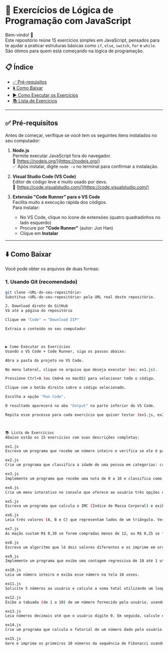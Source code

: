# 🧠 Exercícios de Lógica de Programação com JavaScript

Bem-vindo! 👋  
Este repositório reúne 15 exercícios simples em JavaScript, pensados para te ajudar a praticar estruturas básicas como `if`, `else`, `switch`, `for` e `while`. São ótimos para quem está começando na lógica de programação.

## 📋 Índice

- [✅ Pré-requisitos](#-pré-requisitos)
- [⬇️ Como Baixar](#️-como-baixar)
- [▶️ Como Executar os Exercícios](#️-como-executar-os-exercícios)
- [📚 Lista de Exercícios](#-lista-de-exercícios)

---

## ✅ Pré-requisitos

Antes de começar, verifique se você tem os seguintes itens instalados no seu computador:

1. **Node.js**  
   Permite executar JavaScript fora do navegador.  
   🔗 [https://nodejs.org/](https://nodejs.org/)  
   ✅ Após instalar, digite `node -v` no terminal para confirmar a instalação.

2. **Visual Studio Code (VS Code)**  
   Editor de código leve e muito usado por devs.  
   🔗 [https://code.visualstudio.com/](https://code.visualstudio.com/)

3. **Extensão "Code Runner" para o VS Code**  
   Facilita muito a execução rápida dos códigos.  
   Para instalar:  
   - No VS Code, clique no ícone de extensões (quatro quadradinhos no lado esquerdo)
   - Procure por **"Code Runner"** (autor: Jun Han)
   - Clique em **Instalar**

---

## ⬇️ Como Baixar

Você pode obter os arquivos de duas formas:

### 1. Usando Git (recomendado)

```bash
git clone <URL-do-seu-repositório>
Substitua <URL-do-seu-repositório> pela URL real deste repositório.

2. Download direto do GitHub
Vá até a página do repositório

Clique em "Code" → "Download ZIP"

Extraia o conteúdo no seu computador



▶️ Como Executar os Exercícios
Usando o VS Code + Code Runner, siga os passos abaixo:

Abra a pasta do projeto no VS Code.

No menu lateral, clique no arquivo que deseja executar (ex: ex1.js).

Pressione Ctrl+A (ou Cmd+A no macOS) para selecionar todo o código.

Clique com o botão direito sobre o código selecionado.

Escolha a opção "Run Code".

O resultado aparecerá na aba "Output" na parte inferior do VS Code.

Repita esse processo para cada exercício que quiser testar (ex1.js, ex2.js, etc.).



📚 Lista de Exercícios
Abaixo estão os 15 exercícios com suas descrições completas:

ex1.js
Escreva um programa que recebe um número inteiro e verifica se ele é par ou ímpar utilizando if.

ex2.js
Crie um programa que classifica a idade de uma pessoa em categorias: criança, adolescente, adulto ou idoso. Use if-else.

ex3.js
Implemente um programa que recebe uma nota de 0 a 10 e classifica como "Aprovado", "Recuperação" ou "Reprovado" com if-else if.

ex4.js
Crie um menu interativo no console que oferece ao usuário três opções e use switch-case para definir a lógica de cada escolha.

ex5.js
Escreva um programa que calcula o IMC (Índice de Massa Corporal) e exibe a categoria: abaixo do peso, peso normal, sobrepeso ou obesidade.

ex6.js
Leia três valores (A, B e C) que representam lados de um triângulo. Verifique se formam um triângulo e classifique como isósceles, escaleno ou equilátero.

ex7.js
As maçãs custam R$ 0,30 se forem compradas menos de 12, ou R$ 0,25 se forem 12 ou mais. O programa lê a quantidade comprada e calcula o total.

ex8.js
Escreva um algoritmo que lê dois valores diferentes e os imprime em ordem crescente.

ex9.js
Implemente um programa que exibe uma contagem regressiva de 10 até 1 utilizando um loop for.

ex10.js
Leia um número inteiro e exiba esse número na tela 10 vezes.

ex11.js
Solicite 5 números ao usuário e calcule a soma total utilizando um loop for.

ex12.js
Exibe a tabuada (de 1 a 10) de um número fornecido pelo usuário, usando for.

ex13.js
Leia números decimais até que o usuário digite 0. Em seguida, calcule e mostre a média aritmética dos valores inseridos.

ex14.js
Crie um programa que calcula o fatorial de um número dado pelo usuário com for ou while.

ex15.js
Gere e imprima os primeiros 10 números da sequência de Fibonacci usando um loop for.
